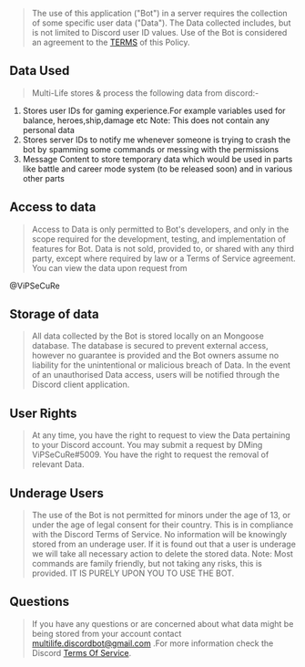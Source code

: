  

 > The use of this application ("Bot") in a server requires the collection of some specific user data ("Data"). The Data collected includes, but is not limited to Discord user ID values. Use of the Bot is considered an agreement to the [TERMS](https://github.com/ViPSeCuRe-github/MultiLife/blob/main/tos.md) of this Policy. 

 ## Data Used
 
 > Multi-Life stores & process the following data from discord:-
1) Stores user IDs for gaming experience.For example variables used for balance, heroes,ship,damage etc
Note: This does not contain any personal data
2) Stores server IDs to notify me whenever someone is trying to crash the bot by spamming some commands or messing with the permissions 
3) Message Content to store temporary data which would be used in parts like battle and career mode system (to be released soon) and in various other parts

 ## Access to data 

 > Access to Data is only permitted to Bot's developers, and only in the scope required for the development, testing, and implementation of features for Bot. Data is not sold, provided to, or shared with any third party, except where required by law or a Terms of Service agreement. You can view the data upon request from 

 @ViPSeCuRe

  

 ## Storage of data 

 > All data collected by the Bot is stored locally on an Mongoose database. The database is secured to prevent external access, however no guarantee is provided and the Bot owners assume no liability for the unintentional or malicious breach of Data. In the event of an unauthorised Data access, users will be notified through the Discord client application. 

  

 ## User Rights 

 > At any time, you have the right to request to view the Data pertaining to your Discord account. You may submit a request by DMing ViPSeCuRe#5009. You have the right to request the removal of relevant Data. 

  

 ## Underage Users 

 > The use of the Bot is not permitted for minors under the age of 13, or under the age of legal consent for their country. This is in compliance with the Discord Terms of Service. No information will be knowingly stored from an underage user. If it is found out that a user is underage we will take all necessary action to delete the stored data. Note: Most commands are family friendly, but not taking any risks, this is provided. IT IS PURELY UPON YOU TO USE THE BOT. 

  

 ## Questions 

 > If you have any questions or are concerned about what data might be being stored from your account contact multilife.discordbot@gmail.com .For more information check the Discord [Terms Of Service](https://discord.com/terms).
